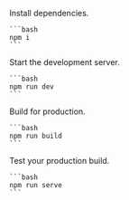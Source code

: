 Install dependencies.

    ```bash
    npm i
    ```

Start the development server.

    ```bash
    npm run dev
    ```

Build for production.

    ```bash
    npm run build
    ```

Test your production build.

    ```bash
    npm run serve
    ```